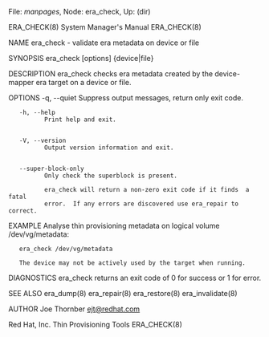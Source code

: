 File: *manpages*,  Node: era_check,  Up: (dir)

ERA_CHECK(8)                System Manager's Manual               ERA_CHECK(8)



NAME
       era_check - validate era metadata on device or file


SYNOPSIS
       era_check [options] {device|file}


DESCRIPTION
       era_check  checks  era metadata created by the device-mapper era target
       on a device or file.


OPTIONS
       -q, --quiet
              Suppress output messages, return only exit code.


       -h, --help
              Print help and exit.


       -V, --version
              Output version information and exit.


       --super-block-only
              Only check the superblock is present.

              era_check will return a non-zero exit code if it finds  a  fatal
              error.  If any errors are discovered use era_repair to correct.


EXAMPLE
       Analyse thin provisioning metadata on logical volume /dev/vg/metadata:

       era_check /dev/vg/metadata

       The device may not be actively used by the target when running.


DIAGNOSTICS
       era_check returns an exit code of 0 for success or 1 for error.


SEE ALSO
       era_dump(8) era_repair(8) era_restore(8) era_invalidate(8)


AUTHOR
       Joe Thornber <ejt@redhat.com>



Red Hat, Inc.               Thin Provisioning Tools               ERA_CHECK(8)
